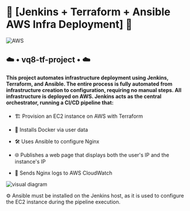 # 🚀 [Jenkins + Terraform + Ansible AWS Infra Deployment] 🚀
![AWS](https://img.shields.io/badge/AWS-Deployed-orange?logo=amazon-aws&logoColor=white&style=for-the-badge)
## ☁️ • vq8-tf-project • ☁️

#### This project automates infrastructure deployment using Jenkins, Terraform, and Ansible. The entire process is fully automated from infrastructure creation to configuration, requiring no manual steps. All infrastructure is deployed on AWS. Jenkins acts as the central orchestrator, running a CI/CD pipeline that:

- 🏗️ Provision an EC2 instance on AWS with Terraform

- 🐳 Installs Docker via user data

- 🛠️ Uses Ansible to configure Nginx

- 🌐 Publishes a web page that displays both the user's IP and the instance's IP

- 🧾 Sends Nginx logs to AWS CloudWatch

![visual diagram](https://github.com/user-attachments/assets/3e55f321-442c-433f-8892-15a977b11553)

⚙️ Ansible must be installed on the Jenkins host, as it is used to configure the EC2 instance during the pipeline execution.
